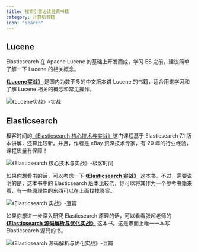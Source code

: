 ```yaml
---
title: 搜索引擎必读经典书籍
category: 计算机书籍
icon: "search"
---
```


## Lucene

Elasticsearch 在 Apache Lucene 的基础上开发而成，学习 ES 之前，建议简单了解一下 Lucene 的相关概念。

**[《Lucene实战》](https://book.douban.com/subject/6440615/)** 是国内为数不多的中文版本讲 Lucene 的书籍，适合用来学习和了解 Lucene 相关的概念和常见操作。

![《Lucene实战》-实战](https://guide-blog-images.oss-cn-shenzhen.aliyuncs.com/github/javaguide/books/vAJkdYEyol4e6Nr.png)

## Elasticsearch

极客时间的[《Elasticsearch 核心技术与实战》](http://gk.link/a/10bcT "《Elasticsearch 核心技术与实战》")这门课程基于 Elasticsearch 7.1 版本讲解，还算比较新。并且，作者是 eBay 资深技术专家，有 20 年的行业经验，课程质量有保障！

![《Elasticsearch 核心技术与实战》-极客时间](https://img-blog.csdnimg.cn/20210420231125225.png)

如果你想看书的话，可以考虑一下 **[《Elasticsearch 实战》](https://book.douban.com/subject/30380439/)** 这本书。不过，需要说明的是，这本书中的 Elasticsearch 版本比较老，你可以将其作为一个参考书籍来看，有一些原理性的东西可以在上面找找答案。

![《Elasticsearch 实战》-豆瓣](https://img-blog.csdnimg.cn/20210420231700232.png)

如果你想进一步深入研究 Elasticsearch 原理的话，可以看看张超老师的 **[《Elasticsearch 源码解析与优化实战》](https://book.douban.com/subject/30386800/)** 这本书。这是市面上唯一一本写 Elasticsearch 源码的书。

![《Elasticsearch 源码解析与优化实战》-豆瓣](https://img-blog.csdnimg.cn/20210420231952270.png)